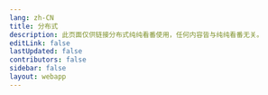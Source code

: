 ```yaml
---
lang: zh-CN
title: 分布式
description: 此页面仅供链接分布式纯纯看番使用，任何内容皆与纯纯看番无关。
editLink: false
lastUpdated: false
contributors: false
sidebar: false
layout: webapp
---
```


<WebAppConnect/>
